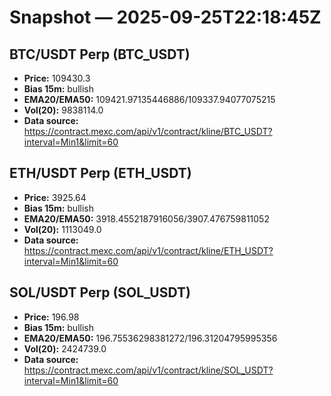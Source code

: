 # Snapshot — 2025-09-25T22:18:45Z

## BTC/USDT Perp (BTC_USDT)
- **Price:** 109430.3
- **Bias 15m:** bullish
- **EMA20/EMA50:** 109421.97135446886/109337.94077075215
- **Vol(20):** 9838114.0
- **Data source:** https://contract.mexc.com/api/v1/contract/kline/BTC_USDT?interval=Min1&limit=60

## ETH/USDT Perp (ETH_USDT)
- **Price:** 3925.64
- **Bias 15m:** bullish
- **EMA20/EMA50:** 3918.4552187916056/3907.476759811052
- **Vol(20):** 1113049.0
- **Data source:** https://contract.mexc.com/api/v1/contract/kline/ETH_USDT?interval=Min1&limit=60

## SOL/USDT Perp (SOL_USDT)
- **Price:** 196.98
- **Bias 15m:** bullish
- **EMA20/EMA50:** 196.75536298381272/196.31204795995356
- **Vol(20):** 2424739.0
- **Data source:** https://contract.mexc.com/api/v1/contract/kline/SOL_USDT?interval=Min1&limit=60
